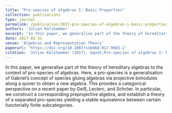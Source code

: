 ```yaml
---
title: "Pro-species of algebras I: Basic Properties"
collection: publications
type: journal
permalink: /publication/2017-pro-species-of-algebras-i-basic-properties
authors: 'Julian Külshammer'
excerpt: 'In this paper, we generalise part of the theory of hereditary algebras to the context of pro-species of algebras. Here, a pro-species is a generalisation of Gabriel’s concept of species gluing algebras via projective bimodules along a quiver to obtain a new algebra. This provides a categorical perspective on a recent paper by Geiß, Leclerc, and Schröer. In particular, we construct a corresponding preprojective algebra, and establish a theory of a separated pro-species yielding a stable equivalence between certain functorially finite subcategories.'
date: 2017-03-31
venue: 'Algebras and Representation Theory'
paperurl: 'https://doi.org/10.1007/s10468-017-9683-2'
citation: 'Julian Külshammer (2017). &quot;Pro-species of algebras I: Basic Properties.&quot; <i>Algebras and Representation Theory</i>. 20.'
---
```

In this paper, we generalise part of the theory of hereditary algebras to the context of pro-species of algebras. Here, a pro-species is a generalisation of Gabriel’s concept of species gluing algebras via projective bimodules along a quiver to obtain a new algebra. This provides a categorical perspective on a recent paper by Geiß, Leclerc, and Schröer. In particular, we construct a corresponding preprojective algebra, and establish a theory of a separated pro-species yielding a stable equivalence between certain functorially finite subcategories.
